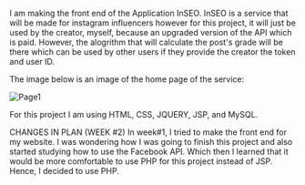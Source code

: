 I am making the front end of the Application InSEO.
InSEO is a service that will be made for instagram influencers however for this project, it will just be used by the creator, myself, because
an upgraded version of the API which is paid. However, the alogrithm that will calculate the post's grade will be there which can be used by other users
if they provide the creator the token and user ID.

The image below is an image of the home page of the service:

![Page1](https://user-images.githubusercontent.com/101083759/163997074-8aac57c6-31dc-4cb7-aa29-6c7f35e67442.PNG)

For this project I am using HTML, CSS, JQUERY, JSP, and MySQL.

CHANGES IN PLAN (WEEK #2)
In week#1, I tried to make the front end for my website.
I was wondering how I was going to finish this project and also started studying how to use the Facebook API.
Which then I learned that it would be more comfortable to use PHP for this project instead of JSP.
Hence, I decided to use PHP.
